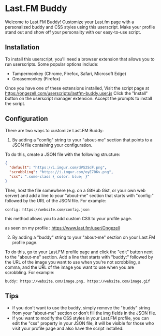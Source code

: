 # Last.FM Buddy

Welcome to Last.FM Buddy! Customize your Last.fm page with a personalized buddy and CSS styles using this userscript. Make your profile stand out and show off your personality with our easy-to-use script.

## Installation

To install this userscript, you'll need a browser extension that allows you to run userscripts. Some popular options include:

- Tampermonkey (Chrome, Firefox, Safari, Microsoft Edge)
- Greasemonkey (Firefox)

Once you have one of these extensions installed, Visit the script page at https://ongezell.com/userscripts/lastfm-buddy.user.js
Click the "Install" button on the userscript manager extension.
Accept the prompts to install the script.

## Configuration

There are two ways to customize Last.FM Buddy:

1. By adding a "config" string to your "about-me" section that points to a JSON file containing your configuration.

To do this, create a JSON file with the following structure:

```json
{
  "default": "https://i.imgur.com/dVS2SdF.png",
  "scrobbling": "https://i.imgur.com/oyE70Kv.png",
  "css": ".some-class { color: blue; }"
}
 ``` 
Then, host the file somewhere (e.g. on a GitHub Gist, or your own web server) and add a line to your "about-me" section that starts with "config:" followed by the URL of the JSON file. For example:

`config: https://website.com/config.json`

this method allows you to add custom CSS to your profile page.

as seen on my profile : https://www.last.fm/user/Ongezell


2. By adding a "buddy" string to your "about-me" section on your Last.FM profile page.

To do this, go to your Last.FM profile page and click the "edit" button next to the "about-me" section. Add a line that starts with "buddy:" followed by the URL of the image you want to use when you're not scrobbling, a comma, and the URL of the image you want to use when you are scrobbling. For example:

`buddy: https://website.com/image.png, https://website.com/image.gif`


## Tips

- If you don't want to use the buddy, simply remove the "buddy" string from your "about-me" section or don't fill the img fields in the JSON file.
- If you want to modify the CSS styles in your Last.FM profile, you can edit the "css" property in your JSON file, it will be visible for those who visit your profile page and also have the script installed.
